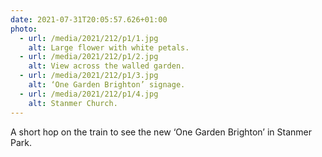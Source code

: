 ```yaml
---
date: 2021-07-31T20:05:57.626+01:00
photo:
  - url: /media/2021/212/p1/1.jpg
    alt: Large flower with white petals.
  - url: /media/2021/212/p1/2.jpg
    alt: View across the walled garden.
  - url: /media/2021/212/p1/3.jpg
    alt: ‘One Garden Brighton’ signage.
  - url: /media/2021/212/p1/4.jpg
    alt: Stanmer Church.
---
```


A short hop on the train to see the new ‘One Garden Brighton’ in Stanmer Park.
